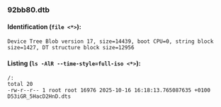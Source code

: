 ### 92bb80.dtb
#### Identification (`file <*>`):
```
Device Tree Blob version 17, size=14439, boot CPU=0, string block size=1427, DT structure block size=12956
```
#### Listing (`ls -AlR --time-style=full-iso <*>`):
```
/:
total 20
-rw-r--r-- 1 root root 16976 2025-10-16 16:18:13.765087635 +0100 D53iGR_5HacD2HnD.dts
```

